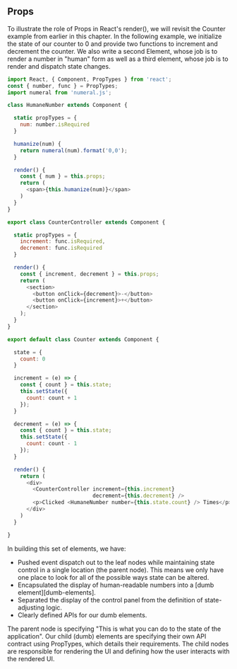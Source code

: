 ## Props

To illustrate the role of Props in React's render(), we will revisit
the Counter example from earlier in this chapter. In the following
example, we initialize the state of our counter to 0 and provide two
functions to increment and decrement the counter. We also write a
second Element, whose job is to render a number in "human" form as
well as a third element, whose job is to render and dispatch state
changes.

```javascript
import React, { Component, PropTypes } from 'react';
const { number, func } = PropTypes;
import numeral from 'numeral.js';

class HumaneNumber extends Component {

  static propTypes = {
    num: number.isRequired
  }

  humanize(num) {
    return numeral(num).format('0,0');
  }

  render() {
    const { num } = this.props;
    return (
      <span>{this.humanize(num)}</span>
    )
  }
}

export class CounterController extends Component {

  static propTypes = {
    increment: func.isRequired,
    decrement: func.isRequired
  }

  render() {
    const { increment, decrement } = this.props;
    return (
      <section>
        <button onClick={decrement}>-</button>
        <button onClick={increment}>+</button>
      </section>
    );
  }
}

export default class Counter extends Component {

  state = {
    count: 0
  }

  increment = (e) => {
    const { count } = this.state;
    this.setState({
      count: count + 1
    });
  }

  decrement = (e) => {
    const { count } = this.state;
    this.setState({
      count: count - 1
    });
  }

  render() {
    return (
      <div>
        <CounterController increment={this.increment}
                           decrement={this.decrement} />
        <p>Clicked <HumaneNumber number={this.state.count} /> Times</p>
      </div>
    )
  }

}
```

In building this set of elements, we have:

* Pushed event dispatch out to the leaf nodes while maintaining state
  control in a single location (the parent node). This means we only
  have one place to look for all of the possible ways state can be
  altered.
* Encapsulated the display of human-readable numbers into a
  [dumb element][dumb-elements].
* Separated the display of the control panel from the definition of
  state-adjusting logic.
* Clearly defined APIs for our dumb elements.

The parent node is specifying "This is what you can do to the state of
the application". Our child (dumb) elements are specifying their own
API contract using PropTypes, which details their requirements. The
child nodes are responsible for rendering the UI and defining how the
user interacts with the rendered UI.
